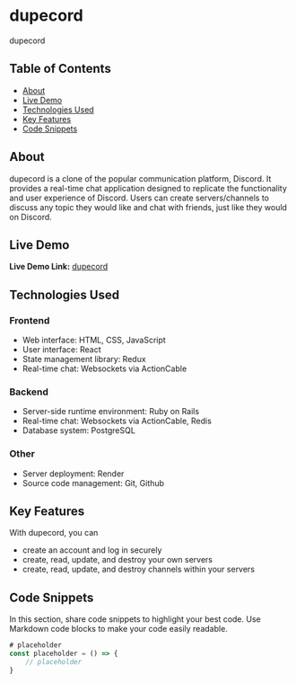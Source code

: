 # dupecord

dupecord

## Table of Contents

- [About](#about)
- [Live Demo](#live-demo)
- [Technologies Used](#technologies-used)
- [Key Features](#key-features)
- [Code Snippets](#code-snippets)

## About

dupecord is a clone of the popular communication platform, Discord. It provides a real-time chat application designed to replicate the functionality and user experience of Discord. Users can create servers/channels to discuss any topic they would like and chat with friends, just like they would on Discord.

## Live Demo
**Live Demo Link:** [dupecord](https://dupecord.onrender.com)

## Technologies Used

### Frontend
- Web interface: HTML, CSS, JavaScript
- User interface: React
- State management library: Redux
- Real-time chat: Websockets via ActionCable

### Backend
- Server-side runtime environment: Ruby on Rails
- Real-time chat: Websockets via ActionCable, Redis
- Database system: PostgreSQL

### Other
- Server deployment: Render
- Source code management: Git, Github

## Key Features

With dupecord, you can
- create an account and log in securely
- create, read, update, and destroy your own servers
- create, read, update, and destroy channels within your servers

## Code Snippets

In this section, share code snippets to highlight your best code. Use Markdown code blocks to make your code easily readable.

```JavaScript
# placeholder
const placeholder = () => {
    // placeholder
}
```